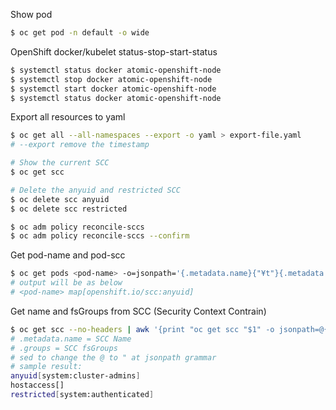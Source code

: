 Show pod 
```bash
$ oc get pod -n default -o wide
```

OpenShift docker/kubelet status-stop-start-status
```bash
$ systemctl status docker atomic-openshift-node 
$ systemctl stop docker atomic-openshift-node
$ systemctl start docker atomic-openshift-node
$ systemctl status docker atomic-openshift-node 
```

Export all resources to yaml
```bash
$ oc get all --all-namespaces --export -o yaml > export-file.yaml
# --export remove the timestamp
```

```bash
# Show the current SCC
$ oc get scc

# Delete the anyuid and restricted SCC
$ oc delete scc anyuid
$ oc delete scc restricted

$ oc adm policy reconcile-sccs 
$ oc adm policy reconcile-sccs --confirm
```

Get pod-name and pod-scc
```bash
$ oc get pods <pod-name> -o=jsonpath='{.metadata.name}{"¥t"}{.metadata.annotations}{"¥n"}'
# output will be as below
# <pod-name> map[openshift.io/scc:anyuid]
```

Get name and fsGroups from SCC (Security Context Contrain)
```bash
$ oc get scc --no-headers | awk '{print "oc get scc "$1" -o jsonpath=@{.metadata.name}{.groups}@; echo ¥n"}' | sed 's/@/"/g' | sh
# .metadata.name = SCC Name
# .groups = SCC fsGroups
# sed to change the @ to " at jsonpath grammar
# sample result: 
anyuid[system:cluster-admins]
hostaccess[]
restricted[system:authenticated]
```
